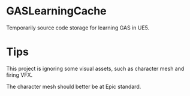 # GASLearningCache
Temporarily source code storage for learning GAS in UE5.
# Tips
This project is ignoring some visual assets, such as character mesh and firing VFX.

The character mesh should better be at Epic standard.
